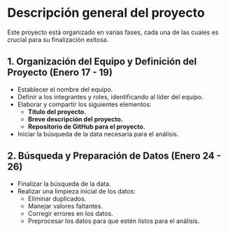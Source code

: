 # Descripción general del proyecto

Este proyecto está organizado en varias fases, cada una de las cuales es crucial para su finalización exitosa.

## 1. Organización del Equipo y Definición del Proyecto (Enero 17 - 19)

- Establecer el nombre del equipo.  
- Definir a los integrantes y roles, identificando al líder del equipo.  
- Elaborar y compartir los siguientes elementos:  
  - **Título del proyecto.**  
  - **Breve descripción del proyecto.**  
  - **Repositorio de GitHub para el proyecto.**  
- Iniciar la búsqueda de la data necesaria para el análisis.  

## 2. Búsqueda y Preparación de Datos (Enero 24 - 26)

- Finalizar la búsqueda de la data.
- Realizar una limpieza inicial de los datos:  
  - Eliminar duplicados.  
  - Manejar valores faltantes.  
  - Corregir errores en los datos.  
  - Preprocesar los datos para que estén listos para el análisis.
  